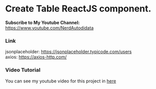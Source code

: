 # Create Table ReactJS component.

<b>Subscribe to My Youtube Channel:</b><br>
https://www.youtube.com/NerdAutodidata

### Link

jsonplaceholder: https://jsonplaceholder.typicode.com/users
<br>
axios: https://axios-http.com/

### Video Tutorial

You can see my youtube video for this project in [here](https://www.youtube.com/NerdAutodidata)
